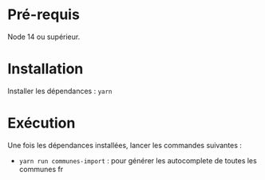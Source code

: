# Pré-requis

Node 14 ou supérieur.

# Installation

Installer les dépendances : `yarn`

# Exécution

Une fois les dépendances installées, lancer les commandes suivantes :

- `yarn run communes-import` : pour générer les autocomplete de toutes les communes fr
